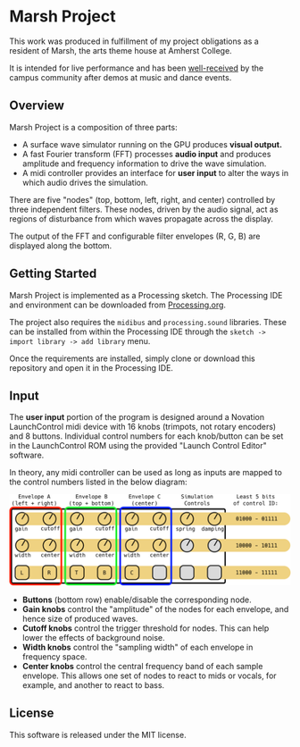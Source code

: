 # Marsh Project

This work was produced in fulfillment of my project obligations as a resident of Marsh, the arts theme house at Amherst College. 

It is intended for live performance and has been [well-received](http://amherststudent.amherst.edu/?q=article/2015/12/02/artist-spotlight-nate-lane-%E2%80%9918-combines-music-visuals-and-technology) by the campus community after demos at music and dance events.


## Overview

Marsh Project is a composition of three parts: 
  - A surface wave simulator running on the GPU produces **visual output.**
  - A fast Fourier transform (FFT) processes **audio input** and produces amplitude and frequency information to drive the wave simulation.
  - A midi controller provides an interface for **user input** to alter the ways in which audio drives the simulation.
  
There are five "nodes" (top, bottom, left, right, and center) controlled by three independent filters. These nodes, driven by the audio signal, act as regions of disturbance from which waves propagate across the display.

The output of the FFT and configurable filter envelopes (R, G, B) are displayed along the bottom.

## Getting Started

Marsh Project is implemented as a Processing sketch. The Processing IDE and environment can be downloaded from [Processing.org](https://processing.org/). 

The project also requires the `midibus` and `processing.sound` libraries. These can be installed from within the Processing IDE through the `sketch -> import library -> add library` menu.

Once the requirements are installed, simply clone or download this repository and open it in the Processing IDE.

## Input
  
The **user input** portion of the program is designed around a Novation LaunchControl midi device with 16 knobs (trimpots, not rotary encoders) and 8 buttons. Individual control numbers for each knob/button can be set in the LaunchControl ROM using the provided "Launch Control Editor" software.

In theory, any midi controller can be used as long as inputs are mapped to the control numbers listed in the below diagram:

![Launch Control layout](launchcontrol_layout.png)

  - **Buttons** (bottom row) enable/disable the corresponding node.
  - **Gain knobs** control the "amplitude" of the nodes for each envelope, and hence size of produced waves.
  - **Cutoff knobs** control the trigger threshold for nodes. This can help lower the effects of background noise.
  - **Width knobs** control the "sampling width" of each envelope in frequency space.
  - **Center knobs** control the central frequency band of each sample envelope. This allows one set of nodes to react to mids or vocals, for example, and another to react to bass.
  
## License

This software is released under the MIT license. 



